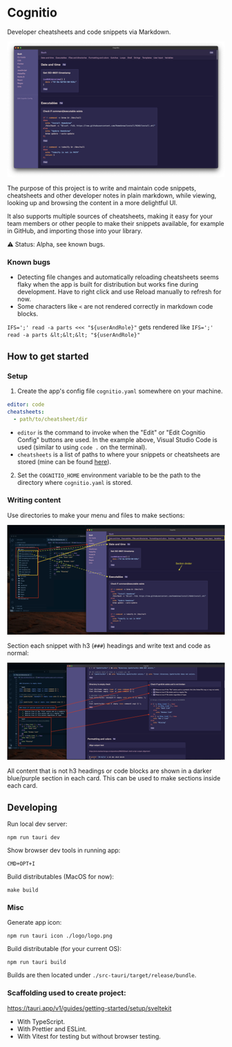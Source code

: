 # Cognitio

Developer cheatsheets and code snippets via Markdown.

![overview](./docs/img/overview.png)

The purpose of this project is to write and maintain code snippets, cheatsheets and other developer notes in plain markdown, while viewing, looking up and browsing the content in a more delightful UI.

It also supports multiple sources of cheatsheets, making it easy for your team members or other people to make their snippets available, for example in GitHub, and importing those into your library.

:warning: Status: Alpha, see known bugs.

### Known bugs

- Detecting file changes and automatically reloading cheatsheets seems flaky when the app is built for distribution but works fine during development. Have to right click and use Reload manually to refresh for now.
- Some characters like `<` are not rendered correctly in markdown code blocks.

`IFS=';' read -a parts <<< "${userAndRole}"` gets rendered like `IFS=';' read -a parts &lt;&lt;&lt; "${userAndRole}"`

## How to get started

### Setup

1. Create the app's config file `cognitio.yaml` somewhere on your machine.

```yaml
editor: code
cheatsheets:
  - path/to/cheatsheet/dir
```

- `editor` is the command to invoke when the "Edit" or "Edit Cognitio Config" buttons are used. In the example above, Visual Studio Code is used (similar to using `code .` on the terminal).
- `cheatsheets` is a list of paths to where your snippets or cheatsheets are stored (mine can be found [here](https://github.com/eaardal/cheatsheets-and-snippets)).

2. Set the `COGNITIO_HOME` environment variable to be the path to the directory where `cognitio.yaml` is stored.

### Writing content

Use directories to make your menu and files to make sections:

![file structure](./docs/img/file-structure.png)

Section each snippet with h3 (`###`) headings and write text and code as normal:

![markdown](./docs/img/markdown.png)

All content that is not h3 headings or code blocks are shown in a darker blue/purple section in each card. This can be used to make sections inside each card.

## Developing

Run local dev server:

```
npm run tauri dev
```

Show browser dev tools in running app:

```
CMD+OPT+I
```

Build distributables (MacOS for now):

```
make build
```

### Misc

Generate app icon:

```
npm run tauri icon ./logo/logo.png
```

Build distributable (for your current OS):

```
npm run tauri build
```

Builds are then located under `./src-tauri/target/release/bundle`.

### Scaffolding used to create project:

https://tauri.app/v1/guides/getting-started/setup/sveltekit

- With TypeScript.
- With Prettier and ESLint.
- With Vitest for testing but without browser testing.
